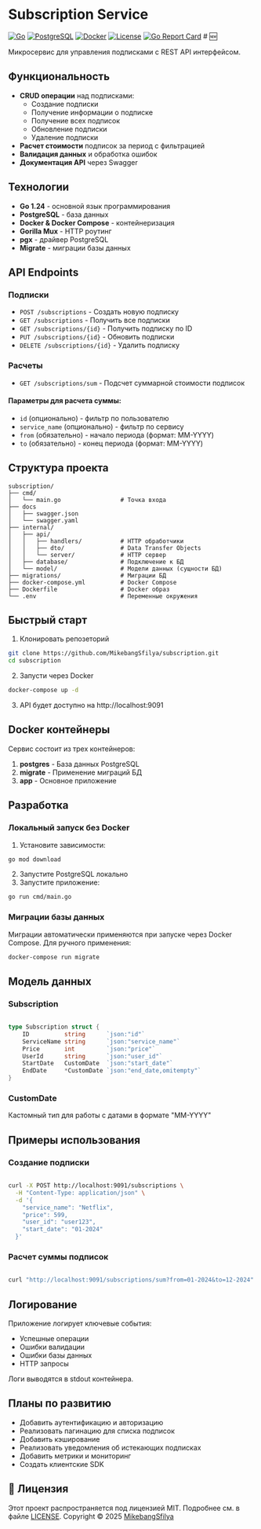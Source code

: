 # Subscription Service

[![Go](https://img.shields.io/badge/Go-1.24-blue)](https://golang.org)
[![PostgreSQL](https://img.shields.io/badge/PostgreSQL-16-%234169E1)](https://www.postgresql.org)
[![Docker](https://img.shields.io/badge/Docker-✔-2496ED)](https://docker.com)
[![License](https://img.shields.io/badge/license-MIT-green)](LICENSE)
[![Go Report Card](https://goreportcard.com/badge/github.com/MikebangSfilya/subscription)](https://goreportcard.com/report/github.com/MikebangSfilya/subscription)  # 🆕

Микросервис для управления подписками с REST API интерфейсом.

## Функциональность

- **CRUD операции** над подписками:
    - Создание подписки
    - Получение информации о подписке    
    - Получение всех подписок    
    - Обновление подписки    
    - Удаление подписки    
- **Расчет стоимости** подписок за период с фильтрацией
- **Валидация данных** и обработка ошибок
- **Документация API** через Swagger
## Технологии

- **Go 1.24** - основной язык программирования 
- **PostgreSQL** - база данных
- **Docker & Docker Compose** - контейнеризация
- **Gorilla Mux** - HTTP роутинг
- **pgx** - драйвер PostgreSQL
- **Migrate** - миграции базы данных

##  API Endpoints

### Подписки

- `POST /subscriptions` - Создать новую подписку
- `GET /subscriptions` - Получить все подписки
- `GET /subscriptions/{id}` - Получить подписку по ID
- `PUT /subscriptions/{id}` - Обновить подписки
- `DELETE /subscriptions/{id}` - Удалить подписку
### Расчеты

- `GET /subscriptions/sum` - Подсчет суммарной стоимости подписок
#### Параметры для расчета суммы:

- `id` (опционально) - фильтр по пользователю
- `service_name` (опционально) - фильтр по сервису
- `from` (обязательно) - начало периода (формат: MM-YYYY)  
- `to` (обязательно) - конец периода (формат: MM-YYYY)

## Структура проекта

```text
subscription/
├── cmd/
│   └── main.go                 # Точка входа
├── docs           
│   ├── swagger.json                
│   └── swagger.yaml           
├── internal/
│   ├── api/
│   │   ├── handlers/           # HTTP обработчики
│   │   ├── dto/                # Data Transfer Objects  
│   │   └── server/             # HTTP сервер
│   ├── database/               # Подключение к БД
│   └── model/                  # Модели данных (сущности БД)
├── migrations/                 # Миграции БД
├── docker-compose.yml          # Docker Compose
├── Dockerfile                  # Docker образ
└── .env                        # Переменные окружения
```
##  Быстрый старт

1. Клонировать репозеторий
```bash
git clone https://github.com/MikebangSfilya/subscription.git
cd subscription
```

2. Запусти через Docker
```bash
docker-compose up -d
```
3. API будет доступно на http://localhost:9091


##  Docker контейнеры

Сервис состоит из трех контейнеров:
1. **postgres** - База данных PostgreSQL
2. **migrate** - Применение миграций БД
3. **app** - Основное приложение

## Разработка

### Локальный запуск без Docker

1. Установите зависимости:

```bash
go mod download
```

2. Запустите PostgreSQL локально
3. Запустите приложение:
```bash
go run cmd/main.go
```

### Миграции базы данных

Миграции автоматически применяются при запуске через Docker Compose. Для ручного применения:

```bash
docker-compose run migrate
```

##  Модель данных

### Subscription

```go

type Subscription struct {
    ID          string      `json:"id"`
    ServiceName string      `json:"service_name"`
    Price       int         `json:"price"`
    UserId      string      `json:"user_id"`
    StartDate   CustomDate  `json:"start_date"`
    EndDate     *CustomDate `json:"end_date,omitempty"`
}
```

### CustomDate

Кастомный тип для работы с датами в формате "MM-YYYY"

##  Примеры использования

### Создание подписки

```bash

curl -X POST http://localhost:9091/subscriptions \
  -H "Content-Type: application/json" \
  -d '{
    "service_name": "Netflix",
    "price": 599,
    "user_id": "user123",
    "start_date": "01-2024"
  }'
```

### Расчет суммы подписок

```bash

curl "http://localhost:9091/subscriptions/sum?from=01-2024&to=12-2024"
```

##  Логирование

Приложение логирует ключевые события:

- Успешные операции
- Ошибки валидации
- Ошибки базы данных
- HTTP запросы

Логи выводятся в stdout контейнера.

##  Планы по развитию

- Добавить аутентификацию и авторизацию
- Реализовать пагинацию для списка подписок
- Добавить кэширование
- Реализовать уведомления об истекающих подписках
- Добавить метрики и мониторинг
- Создать клиентские SDK
## 📄 Лицензия
Этот проект распространяется под лицензией MIT. Подробнее см. в файле [LICENSE](LICENSE).
Copyright © 2025 [MikebangSfilya](https://github.com/MikebangSfilya)
